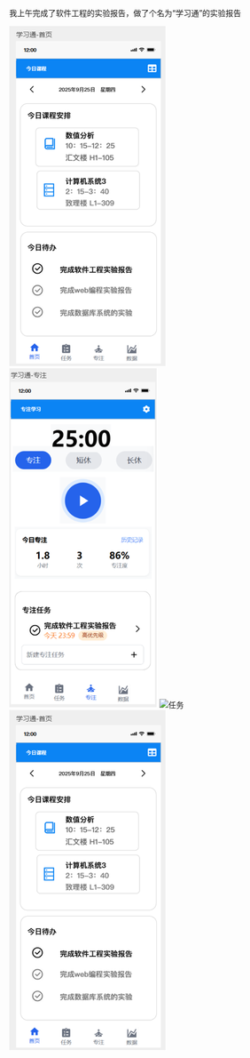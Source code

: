我上午完成了软件工程的实验报告，做了个名为“学习通”的实验报告


![首页](./picture/d599c634-2153-45d2-806f-367c4decca39.png)
![专注](./picture/9268b188-6d09-4f79-93d1-bb3df7ddba4a.png)
![任务](72ede51f-9697-4245-952a-432a445bbf86.png)
![数据](./picture/d599c634-2153-45d2-806f-367c4decca39.png)
